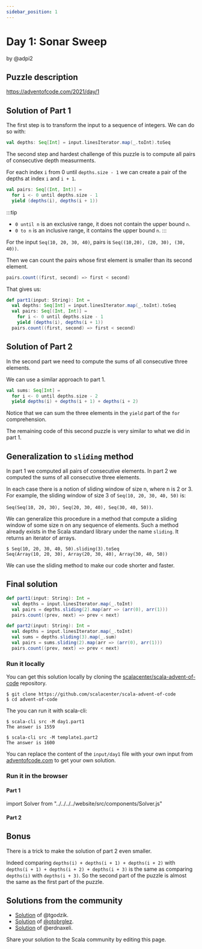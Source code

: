 ```yaml
---
sidebar_position: 1
---
```


# Day 1: Sonar Sweep 
by @adpi2

## Puzzle description

https://adventofcode.com/2021/day/1

## Solution of Part 1

The first step is to transform the input to a sequence of integers.
We can do so with:
```scala
val depths: Seq[Int] = input.linesIterator.map(_.toInt).toSeq
```

The second step and hardest challenge of this puzzle is to compute all pairs of consecutive depth measurments.

For each index `i` from 0 until `depths.size - 1` we can create a pair of the depths at index `i` and `i + 1`.

```scala
val pairs: Seq[(Int, Int)] =
  for i <- 0 until depths.size - 1
  yield (depths(i), depths(i + 1))
```

:::tip
- `0 until n` is an exclusive range, it does not contain the upper bound `n`.
- `0 to n` is an inclusive range, it contains the upper bound `n`. 
:::

For the input `Seq(10, 20, 30, 40)`, pairs is `Seq((10,20), (20, 30), (30, 40))`.

Then we can count the pairs whose first element is smaller than its second element.
```scala
pairs.count((first, second) => first < second)
```

That gives us:

```scala
def part1(input: String): Int = 
  val depths: Seq[Int] = input.linesIterator.map(_.toInt).toSeq
  val pairs: Seq[(Int, Int)] =
    for i <- 0 until depths.size - 1
    yield (depths(i), depths(i + 1))
  pairs.count((first, second) => first < second)
```

## Solution of Part 2

In the second part we need to compute the sums of all consecutive three elements.

We can use a similar approach to part 1.

```scala
val sums: Seq[Int] =
  for i <- 0 until depths.size - 2
  yield depths(i) + depths(i + 1) + depths(i + 2)
```

Notice that we can sum the three elements in the `yield` part of the `for` comprehension.

The remaining code of this second puzzle is very similar to what we did in part 1.

## Generalization to `sliding` method

In part 1 we computed all pairs of consecutive elements.
In part 2 we computed the sums of all consecutive three elements.

In each case there is a notion of sliding window of size n, where n is 2 or 3.
For example, the sliding window of size 3 of `Seq(10, 20, 30, 40, 50)` is:

`Seq(Seq(10, 20, 30), Seq(20, 30, 40), Seq(30, 40, 50))`.


We can generalize this procedure in a method that compute a sliding window of some size n on any sequence of elements.
Such a method already exists in the Scala standard library under the name `sliding`. It returns an iterator of arrays.

```
$ Seq(10, 20, 30, 40, 50).sliding(3).toSeq
Seq(Array(10, 20, 30), Array(20, 30, 40), Array(30, 40, 50))
```

We can use the sliding method to make our code shorter and faster.

## Final solution

```scala
def part1(input: String): Int = 
  val depths = input.linesIterator.map(_.toInt)
  val pairs = depths.sliding(2).map(arr => (arr(0), arr(1)))
  pairs.count((prev, next) => prev < next)

def part2(input: String): Int =
  val depths = input.linesIterator.map(_.toInt)
  val sums = depths.sliding(3).map(_.sum)
  val pairs = sums.sliding(2).map(arr => (arr(0), arr(1)))
  pairs.count((prev, next) => prev < next)
```

### Run it locally

You can get this solution locally by cloning the [scalacenter/scala-advent-of-code](https://github.com/scalacenter/scala-advent-of-code) repository.
```
$ git clone https://github.com/scalacenter/scala-advent-of-code
$ cd advent-of-code
```

The you can run it with scala-cli:
```
$ scala-cli src -M day1.part1
The answer is 1559

$ scala-cli src -M template1.part2
The answer is 1600
```

You can replace the content of the `input/day1` file with your own input from [adventofcode.com](https://adventofcode.com/2021/day/1) to get your own solution.

### Run it in the browser

#### Part 1

import Solver from "../../../../website/src/components/Solver.js"

<Solver puzzle="day1-part1"/>

#### Part 2

<Solver puzzle="day1-part2"/>

## Bonus

There is a trick to make the solution of part 2 even smaller.

Indeed comparing `depths(i) + depths(i + 1) + depths(i + 2)` with `depths(i + 1) + depths(i + 2) + depths(i + 3)` is the same as comparing `depths(i)` with `depths(i + 3)`.
So the second part of the puzzle is almost the same as the first part of the puzzle.

## Solutions from the community

- [Solution](https://github.com/tgodzik/advent-of-code/blob/main/day1/main.scala) of @tgodzik.
- [Solution](https://github.com/otobrglez/aoc2021/blob/master/src/main/scala/com/pinkstack/aoc/day01/Sonar.scala) of [@otobrglez](https://twitter.com/otobrglez).
- [Solution](https://github.com/erdnaxeli/adventofcode/blob/master/2021/src/main/scala/Day1.scala) of @erdnaxeli.

Share your solution to the Scala community by editing this page.
